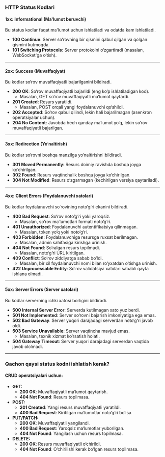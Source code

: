 ### HTTP Status Kodlari

#### **1xx: Informational (Ma'lumot beruvchi)**
Bu status kodlar faqat ma'lumot uchun ishlatiladi va odatda kam ishlatiladi.

- **100 Continue**: Server so‘rovning bir qismini qabul qilgan va qolgan qismini kutmoqda.
- **101 Switching Protocols**: Server protokolni o‘zgartiradi (masalan, WebSocket'ga o‘tish).

---

#### **2xx: Success (Muvaffaqiyat)**
Bu kodlar so‘rov muvaffaqiyatli bajarilganini bildiradi.

- **200 OK**: So‘rov muvaffaqiyatli bajarildi (eng ko‘p ishlatiladigan kod).
  - Masalan, GET so‘rov muvaffaqiyatli ma‘lumot qaytardi.
- **201 Created**: Resurs yaratildi.
  - Masalan, POST orqali yangi foydalanuvchi qo‘shildi.
- **202 Accepted**: So‘rov qabul qilindi, lekin hali bajarilmagan (asenkron operatsiyalar uchun).
- **204 No Content**: Javobda hech qanday ma‘lumot yo‘q, lekin so‘rov muvaffaqiyatli bajarilgan.

---

#### **3xx: Redirection (Yo‘naltirish)**
Bu kodlar so‘rovni boshqa manzilga yo‘naltirishni bildiradi.

- **301 Moved Permanently**: Resurs doimiy ravishda boshqa joyga ko‘chirilgan.
- **302 Found**: Resurs vaqtinchalik boshqa joyga ko‘chirilgan.
- **304 Not Modified**: Resurs o‘zgarmagan (kechirilgan versiya qaytariladi).

---

#### **4xx: Client Errors (Foydalanuvchi xatolari)**
Bu kodlar foydalanuvchi so‘rovining noto‘g‘ri ekanini bildiradi.

- **400 Bad Request**: So‘rov noto‘g‘ri yoki yaroqsiz.
  - Masalan, so‘rov ma‘lumotlari formati noto‘g‘ri.
- **401 Unauthorized**: Foydalanuvchi autentifikatsiya qilinmagan.
  - Masalan, token yo‘q yoki noto‘g‘ri.
- **403 Forbidden**: Foydalanuvchiga resursga ruxsat berilmagan.
  - Masalan, admin sahifasiga kirishga urinish.
- **404 Not Found**: So‘ralgan resurs topilmadi.
  - Masalan, noto‘g‘ri URL kiritilgan.
- **409 Conflict**: So‘rov ziddiyatga sabab bo‘ldi.
  - Masalan, bir xil foydalanuvchi nomi bilan ro‘yxatdan o‘tishga urinish.
- **422 Unprocessable Entity**: So‘rov validatsiya xatolari sababli qayta ishlana olmadi.

---

#### **5xx: Server Errors (Server xatolari)**
Bu kodlar serverning ichki xatosi borligini bildiradi.

- **500 Internal Server Error**: Serverda kutilmagan xato yuz berdi.
- **501 Not Implemented**: Server so‘rovni bajarish imkoniyatiga ega emas.
- **502 Bad Gateway**: Server yuqori darajadagi serverdan noto‘g‘ri javob oldi.
- **503 Service Unavailable**: Server vaqtincha mavjud emas.
  - Masalan, texnik xizmat ko‘rsatish holati.
- **504 Gateway Timeout**: Server yuqori darajadagi serverdan vaqtida javob ololmadi.

---

### Qachon qaysi status kodni ishlatish kerak?

#### CRUD operatsiyalari uchun:
- **GET:**
  - **200 OK**: Muvaffaqiyatli ma‘lumot qaytarish.
  - **404 Not Found**: Resurs topilmasa.
- **POST:**
  - **201 Created**: Yangi resurs muvaffaqiyatli yaratildi.
  - **400 Bad Request**: Kiritilgan ma‘lumotlar noto‘g‘ri bo‘lsa.
- **PUT/PATCH:**
  - **200 OK**: Muvaffaqiyatli yangilandi.
  - **400 Bad Request**: Yaroqsiz ma‘lumotlar yuborilgan.
  - **404 Not Found**: Yangilash uchun resurs topilmasa.
- **DELETE:**
  - **200 OK**: Resurs muvaffaqiyatli o‘chirildi.
  - **404 Not Found**: O‘chirilishi kerak bo‘lgan resurs topilmasa.

